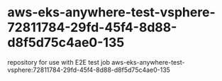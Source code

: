 # aws-eks-anywhere-test-vsphere-72811784-29fd-45f4-8d88-d8f5d75c4ae0-135
repository for use with E2E test job aws-eks-anywhere-test-vsphere:72811784-29fd-45f4-8d88-d8f5d75c4ae0-135
